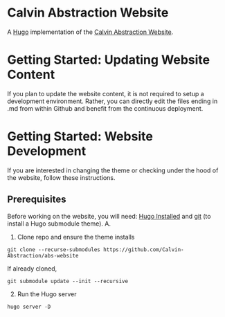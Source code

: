 # Calvin Abstraction Website
A [Hugo](https://gohugo.io) implementation of the [Calvin Abstraction Website](https://abs.calvin.edu/).

# Getting Started: Updating Website Content
If you plan to update the website content, it is not required to setup a development environment. Rather, you can directly edit the files ending in .md from within Github and benefit from the continuous deployment. 

# Getting Started: Website Development
If you are interested in changing the theme or checking under the hood of the website, follow these instructions.

## Prerequisites
Before working on the website, you will need:
[Hugo Installed](https://gohugo.io/getting-started/installing/) and [git](https://git-scm.com/downloads) (to install a Hugo submodule theme).
A.
1. Clone repo and ensure the theme installs
```
git clone --recurse-submodules https://github.com/Calvin-Abstraction/abs-website
```
If already cloned,
```
git submodule update --init --recursive
```
2. Run the Hugo server
```
hugo server -D
```




